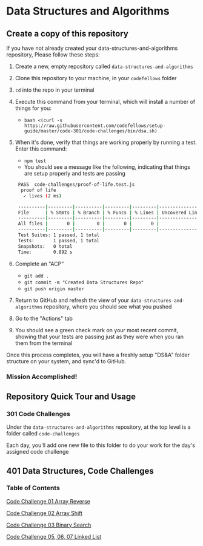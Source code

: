 # Data Structures and Algorithms

## Create a copy of this repository

If you have not already created your data-structures-and-algorithms repository, Please follow these steps:

1. Create a new, empty repository called `data-structures-and-algorithms`
1. Clone this repository to your machine, in your `codefellows` folder
1. `cd` into the repo in your terminal
1. Execute this command from your terminal, which will install a number of things for you:
   - `bash <(curl -s https://raw.githubusercontent.com/codefellows/setup-guide/master/code-301/code-challenges/bin/dsa.sh)`
1. When it's done, verify that things are working properly by running a test. Enter this command:
   - `npm test`
   - You should see a message like the following, indicating that things are setup properly and tests are passing

   ```bash
    PASS  code-challenges/proof-of-life.test.js
     proof of life
      ✓ lives (2 ms)

    ----------|---------|----------|---------|---------|-------------------
    File      | % Stmts | % Branch | % Funcs | % Lines | Uncovered Line #s
    ----------|---------|----------|---------|---------|-------------------
    All files |       0 |        0 |       0 |       0 |
    ----------|---------|----------|---------|---------|-------------------
    Test Suites: 1 passed, 1 total
    Tests:       1 passed, 1 total
    Snapshots:   0 total
    Time:        0.892 s
   ```

1. Complete an "ACP"
   - `git add .`
   - `git commit -m "Created Data Structures Repo"`
   - `git push origin master`
1. Return to GitHub and refresh the view of your `data-structures-and-algorithms` repository, where you should see what you pushed
1. Go to the "Actions" tab
1. You should see a green check mark on your most recent commit, showing that your tests are passing just as they were when you ran them from the terminal

Once this process completes, you will have a freshly setup "DS&A" folder structure on your system, and sync'd to GitHub.


### Mission Accomplished!


## Repository Quick Tour and Usage

### 301 Code Challenges

Under the `data-structures-and-algorithms` repository, at the top level is a folder called `code-challenges`

Each day, you'll add one new file to this folder to do your work for the day's assigned code challenge

## 401 Data Structures, Code Challenges

### Table of Contents

[Code Challenge 01 Array Reverse](./javascript/arrayReverse)

[Code Challenge 02 Array Shift](./javascript/arrayShift)

[Code Challenge 03 Binary Search](./javascript/arrayBinarySearch)

[Code Challenge 05, 06, 07 Linked List](./javascript/linkedList)


